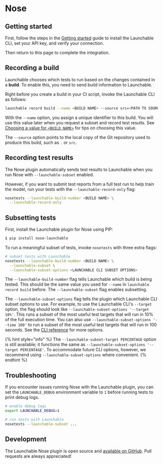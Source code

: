 # Nose

## Getting started

First, follow the steps in the [Getting started](../getting-started.md) guide to install the Launchable CLI, set your API key, and verify your connection.

Then return to this page to complete the integration.

## Recording a build

Launchable chooses which tests to run based on the changes contained in a **build**. To enable this, you need to send build information to Launchable.

Right before you create a build in your CI script, invoke the Launchable CLI as follows:

```bash
launchable record build --name <BUILD NAME> --source src=<PATH TO SOURCE>
```

With the `--name` option, you assign a unique identifier to this build. You will use this value later when you request a subset and record test results. See [Choosing a value for `<BUILD NAME>`](../resources/build-names.md) for tips on choosing this value.

The `--source` option points to the local copy of the Git repository used to produce this build, such as `.` or `src`.

## Recording test results

The Nose plugin automatically sends test results to Launchable when you run Nose with `--launchable-subset` enabled.

However, if you want to submit test reports from a full test run to help train the model, run your tests with the `--launchable-record-only` flag:

```bash
nosetests --launchable-build-number <BUILD NAME> \
  --launchable-record-only
```

## Subsetting tests

First, install the Launchable plugin for Nose using PIP:

```bash
$ pip install nose-launchable
```

To run a meaningful subset of tests, invoke `nosetests` with three extra flags:

```bash
# subset tests with Launchable
nosetests --launchable-build-number <BUILD NAME> \
  --launchable-subset \
  --launchable-subset-options <LAUNCHABLE CLI SUBSET OPTIONS>
```

The `--launchable-build-number` flag tells Launchable which build is being tested. This should be the same value you used for `--name` in `launchable record build` before. The `--launchable-subset` flag enables subsetting. 

The `--launchable-subset-options` flag tells the plugin which Launchable CLI subset options to use. For example, to use the Launchable CLI's `--target` option, the flag should look like `--launchable-subset-options '--target 10%'`. This runs a subset of the most useful test targets that will run in 10% of the full execution time. You can also use `--launchable-subset-options '--time 100'` to run a subset of the most useful test targets that will run in 100 seconds. See the [CLI reference](../resources/cli-reference.md) for more options.

{% hint style="info" %}
The `--launchable-subset-target PERCENTAGE` option is still available; it functions the same as `--launchable-subset-options '--target PERCENTAGE'`. To accommodate future CLI options, however, we recommend using `--launchable-subset-options` where convenient.
{% endhint %}

## Troubleshooting

If you encounter issues running Nose with the Launchable plugin, you can set the `LAUNCHABLE_DEBUG` environment variable to `1` before running tests to print debug logs.

```bash
# enable debug logs
export LAUNCHABLE_DEBUG=1

# run tests with Launchable
nosetests --launchable-subset ...
```

## Development

The Launchable Nose plugin is open source and [available on GitHub](https://github.com/launchableinc/nose-launchable). Pull requests are always appreciated!

